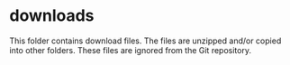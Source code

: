 # downloads #

This folder contains download files.
The files are unzipped and/or copied into other folders.
These files are ignored from the Git repository.

